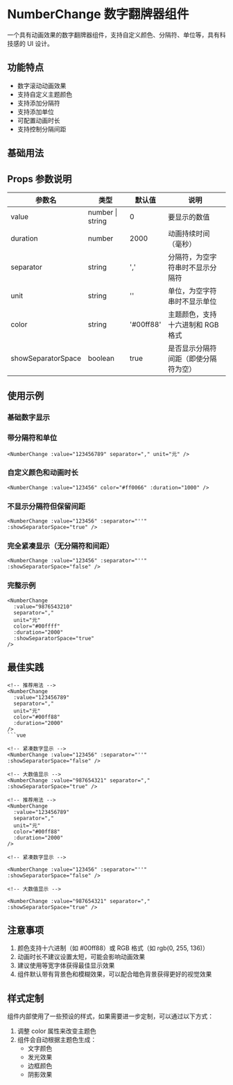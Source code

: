 # NumberChange 数字翻牌器组件

一个具有动画效果的数字翻牌器组件，支持自定义颜色、分隔符、单位等，具有科技感的 UI 设计。

## 功能特点

- 数字滚动动画效果
- 支持自定义主题颜色
- 支持添加分隔符
- 支持添加单位
- 可配置动画时长
- 支持控制分隔间距

## 基础用法

<template>
<!-- 基础用法 -->
<NumberChange :value="123456" />
<!-- 带分隔符 -->
<NumberChange :value="123456" separator="," />
<!-- 带单位 -->
<NumberChange :value="123456" unit="元" />
<!-- 自定义颜色 -->
<NumberChange :value="123456" color="#ff0066" />
</template>

## Props 参数说明

| 参数名             | 类型             | 默认值    | 说明                                 |
| ------------------ | ---------------- | --------- | ------------------------------------ |
| value              | number \| string | 0         | 要显示的数值                         |
| duration           | number           | 2000      | 动画持续时间（毫秒）                 |
| separator          | string           | ','       | 分隔符，为空字符串时不显示分隔符     |
| unit               | string           | ''        | 单位，为空字符串时不显示单位         |
| color              | string           | '#00ff88' | 主题颜色，支持十六进制和 RGB 格式    |
| showSeparatorSpace | boolean          | true      | 是否显示分隔符间距（即使分隔符为空） |

## 使用示例

### 基础数字显示

<NumberChange :value="123456" />

### 带分隔符和单位

```vue
<NumberChange :value="123456789" separator="," unit="元" />
```

### 自定义颜色和动画时长

```vue
<NumberChange :value="123456" color="#ff0066" :duration="1000" />
```

### 不显示分隔符但保留间距

```vue
<NumberChange :value="123456" :separator="''" :showSeparatorSpace="true" />
```

### 完全紧凑显示（无分隔符和间距）

```vue
<NumberChange :value="123456" :separator="''" :showSeparatorSpace="false" />
```

### 完整示例

```vue
<NumberChange
  :value="9876543210"
  separator=","
  unit="元"
  color="#00ffff"
  :duration="2000"
  :showSeparatorSpace="true"
/>
```

## 最佳实践

````vue
<!-- 推荐用法 -->
<NumberChange
  :value="123456789"
  separator=","
  unit="元"
  color="#00ff88"
  :duration="2000"
/>
```vue

<!-- 紧凑数字显示 -->
<NumberChange :value="123456" :separator="''" :showSeparatorSpace="false" />

<!-- 大数值显示 -->
<NumberChange :value="987654321" separator="," :showSeparatorSpace="true" />
````

```vue
<!-- 推荐用法 -->
<NumberChange
  :value="123456789"
  separator=","
  unit="元"
  color="#00ff88"
  :duration="2000"
/>
```

```vue
<!-- 紧凑数字显示 -->

<NumberChange :value="123456" :separator="''" :showSeparatorSpace="false" />
```

```vue
<!-- 大数值显示 -->

<NumberChange :value="987654321" separator="," :showSeparatorSpace="true" />
```

## 注意事项

1. 颜色支持十六进制（如 #00ff88）或 RGB 格式（如 rgb(0, 255, 136)）
2. 动画时长不建议设置太短，可能会影响动画效果
3. 建议使用等宽字体获得最佳显示效果
4. 组件默认带有背景色和模糊效果，可以配合暗色背景获得更好的视觉效果

## 样式定制

组件内部使用了一些预设的样式，如果需要进一步定制，可以通过以下方式：

1. 调整 color 属性来改变主题色
2. 组件会自动根据主题色生成：
   - 文字颜色
   - 发光效果
   - 边框颜色
   - 阴影效果
